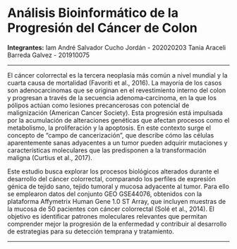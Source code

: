 # Análisis Bioinformático de la Progresión del Cáncer de Colon

**Integrantes:**
Iam André Salvador Cucho Jordán - 202020203
Tania Araceli Barreda Galvez - 201910075

---

El cáncer colorrectal es la tercera neoplasia más común a nivel mundial y la cuarta causa de mortalidad (Favoriti et al., 2016). La mayoría de los casos son adenocarcinomas que se originan en el revestimiento interno del colon y progresan a través de la secuencia adenoma‑carcinoma, en la que los pólipos actúan como lesiones precancerosas con potencial de malignización (American Cancer Society). Esta progresión está impulsada por la acumulación de alteraciones genéticas que afectan procesos como el metabolismo, la proliferación y la apoptosis. En este contexto surge el concepto de “campo de cancerización”, que describe cómo las células aparentemente sanas adyacentes a un tumor pueden adquirir mutaciones y características moleculares que las predisponen a la transformación maligna (Curtius et al., 2017).

Este estudio busca explorar los procesos biológicos alterados durante el desarrollo del cáncer colorrectal, comparando los perfiles de expresión génica de tejido sano, tejido tumoral y mucosa adyacente al tumor. Para ello se emplearon datos del conjunto GEO GSE44076, obtenidos con la plataforma Affymetrix Human Gene 1.0 ST Array, que incluyen muestras de la mucosa de 50 pacientes con cáncer colorrectal (Solé et al., 2014). El objetivo es identificar patrones moleculares relevantes que permitan comprender mejor la progresión de la enfermedad y contribuir al desarrollo de estrategias para su detección temprana y tratamiento.

---
